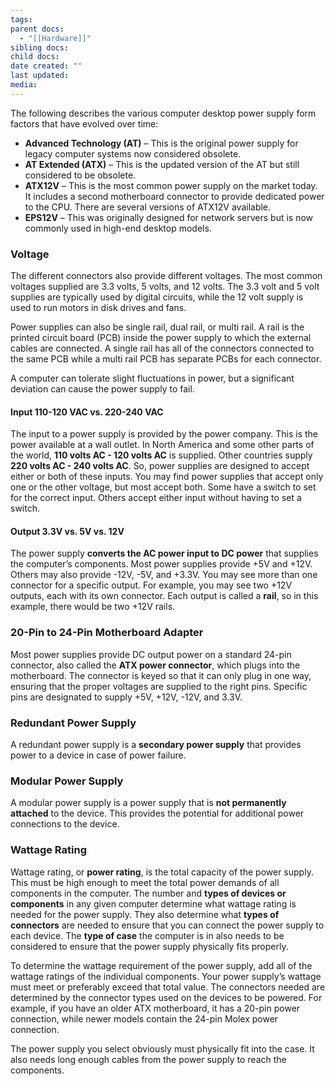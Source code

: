 ```yaml
---
tags: 
parent docs:
  - "[[Hardware]]"
sibling docs: 
child docs: 
date created: ""
last updated: 
media:
---
```

The following describes the various computer desktop power supply form factors that have evolved over time:

- **Advanced Technology (AT)** – This is the original power supply for legacy computer systems now considered obsolete.
- **AT Extended (ATX)** – This is the updated version of the AT but still considered to be obsolete.
- **ATX12V** – This is the most common power supply on the market today. It includes a second motherboard connector to provide dedicated power to the CPU. There are several versions of ATX12V available.
- **EPS12V** – This was originally designed for network servers but is now commonly used in high-end desktop models.

### Voltage
The different connectors also provide different voltages. The most common voltages supplied are 3.3 volts, 5 volts, and 12 volts. The 3.3 volt and 5 volt supplies are typically used by digital circuits, while the 12 volt supply is used to run motors in disk drives and fans.

Power supplies can also be single rail, dual rail, or multi rail. A rail is the printed circuit board (PCB) inside the power supply to which the external cables are connected. A single rail has all of the connectors connected to the same PCB while a multi rail PCB has separate PCBs for each connector.

A computer can tolerate slight fluctuations in power, but a significant deviation can cause the power supply to fail.

#### Input 110-120 VAC vs. 220-240 VAC

The input to a power supply is provided by the power company. This is the power available at a wall outlet. In North America and some other parts of the world, **110 volts AC - 120 volts AC** is supplied. Other countries supply **220 volts AC - 240 volts AC**. So, power supplies are designed to accept either or both of these inputs. You may find power supplies that accept only one or the other voltage, but most accept both. Some have a switch to set for the correct input. Others accept either input without having to set a switch.

#### Output 3.3V vs. 5V vs. 12V

The power supply **converts the AC power input to DC power** that supplies the computer’s components. Most power supplies provide +5V and +12V. Others may also provide -12V, -5V, and +3.3V. You may see more than one connector for a specific output. For example, you may see two +12V outputs, each with its own connector. Each output is called a **rail**, so in this example, there would be two +12V rails.

### 20-Pin to 24-Pin Motherboard Adapter

Most power supplies provide DC output power on a standard 24-pin connector, also called the **ATX power connector**, which plugs into the motherboard. The connector is keyed so that it can only plug in one way, ensuring that the proper voltages are supplied to the right pins. Specific pins are designated to supply +5V, +12V, -12V, and 3.3V.

### Redundant Power Supply
A redundant power supply is a **secondary power supply** that provides power to a device in case of power failure.

### Modular Power Supply
A modular power supply is a power supply that is **not permanently attached** to the device. This provides the potential for additional power connections to the device.

### Wattage Rating
Wattage rating, or **power rating**, is the total capacity of the power supply. This must be high enough to meet the total power demands of all components in the computer. The number and **types of devices or components** in any given computer determine what wattage rating is needed for the power supply. They also determine what **types of connectors** are needed to ensure that you can connect the power supply to each device. The **type of case** the computer is in also needs to be considered to ensure that the power supply physically fits properly.

To determine the wattage requirement of the power supply, add all of the wattage ratings of the individual components. Your power supply’s wattage must meet or preferably exceed that total value. The connectors needed are determined by the connector types used on the devices to be powered. For example, if you have an older ATX motherboard, it has a 20-pin power connection, while newer models contain the 24-pin Molex power connection.

The power supply you select obviously must physically fit into the case. It also needs long enough cables from the power supply to reach the components.
